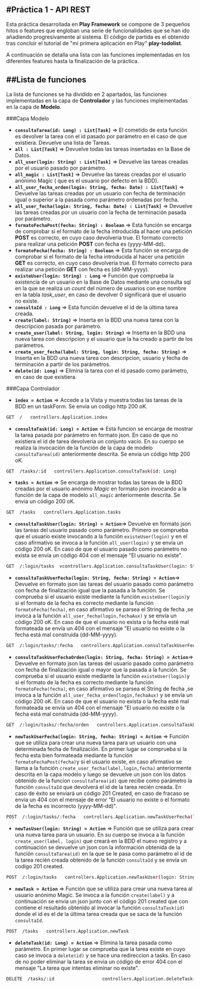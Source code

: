 #Práctica 1 - API REST
---

Esta práctica desarrollada en **Play Framework** se compone de 3 pequeños hitos o features que engloban una serie de funcionalidades que se han ido añadiendo progresivamente al sistema.
El código de partida es el obtenido tras concluir el tutorial de "mi primera aplicación en Play"  **play-todolist**.

A continuación se detalla una lista con las funciones implementadas en los diferentes features hasta la finalización de la práctica.

##Lista de funciones
---

La lista de funciones se ha dividido en 2 apartados, las funciones implementadas en la capa de **Controlador** y las funciones implementadas en la capa de **Modelo**.

###Capa Modelo

- **`consultaTarea(id: Long) : List[Task]`** => El cometido de esta función es devolver la tarea con el id pasado por parámetro en el caso de que existiera. Devuelve una lista de Tareas.
- **`all : List[Task]`** => Devuelve todas las tareas insertadas en la Base de Datos.
- **`all_user(login: String) : List[Task]`** => Devuelve las tareas creadas por el usuario pasado por parámetro.
- **`all_magic : List[Task]`** => Devuelve las tareas creadas por el usuario anónimo Magic ( que es el usuario por defecto en la BDD).
- **`all_user_fecha_orden(login: String, fecha: Date) : List[Task]`** => Devuelve las tareas creadas por un usuario con fecha de terminación igual o superior a la pasada como parámetro ordenadas por fecha.
- **`all_user_fecha(login: String, fecha: Date) : List[Task]`** => Devuelve las tareas creadas por un usuario con la fecha de terminación pasada por parámetro.
- **`formatoFechaPost(fecha: String) : Boolean`** => Esta función se encarga de comprobar si el formato de la fecha introducida al hacer una petición **POST** es correcto, en cuyo caso devolvería true. El formato correcto para realizar una petición **POST** con fecha es (yyyy-MM-dd).
- **`formatoFecha(fecha: String) : Boolean`** => Esta función se encarga de comprobar si el formato de la fecha introducida al hacer una petición **GET** es correcto, en cuyo caso devolvería true. El formato correcto para realizar una petición **GET** con fecha es (dd-MM-yyyy).
- **`existeUser(login: String) : Long`** => Función que comprueba la existencia de un usuario en la Base de Datos mediante una consulta sql en la que se realiza un *count* del número de usuarios con ese nombre en la tabla *task_user*, en caso de devolver 0 significará que el usuario no existe.
- **`consultaId : Long`** => Esta función devuelve el id de la última tarea creada.
- **`create(label: String)`** => Inserta en la BDD una nueva tarea con la descripcion pasada por parámetro.
- **`create_user(label: String, login: String)`** => Inserta en la BDD una nueva tarea con descripcion y el usuario que la ha creado a partir de los parámetros.
- **`create_user_fecha(label: String, login: String, fecha: String)`** => Inserta en la BDD una nueva tarea con descripcion, usuario y fecha de terminación a partir de los parámetros.
- **`delete(id: Long)`** => Elimina la tarea con el id pasado como parámetro, en caso de que existiera.

###Capa Controlador

- **`index = Action`** => Accede a la Vista y muestra todas las tareas de la BDD en un taskForm. Se envia un codigo http 200 oK.  
```sh 
GET  /   controllers.Application.index
```
- **`consultaTask(id: Long) = Action`** => Esta funcion se encarga de mostrar la tarea pasada por parámetro en formato json. En caso de que no existiera el id de tarea devolvería un conjunto vacío. En su cuerpo se realiza la invocación de la función de la capa de modelo `consultaTarea(id)` anteriormente descrita. Se envia un código http 200 oK.
```sh 
GET  /tasks/:id   controllers.Application.consultaTask(id: Long)
```
- **`tasks = Action`** => Se encarga de mostrar todas las tareas de la BDD creadas por el usuario anónimo *Magic* en formato json invocando a la función de la capa de modelo `all_magic` anteriormente descrita. Se envia un código 200 oK.
```sh 
GET  /tasks   controllers.Application.tasks
```
- **`consultaTaskUser(login: String) = Action`**=> Devuelve en formato json las tareas del usuario pasado como parámetro. Primero se comprueba que el usuario existe invocando a la función `existeUser(login)` y en el caso afirmativo se invoca a la función `all_user(login)` y se envia un código 200 oK. En caso de que el usuario pasado como parámetro no exista se envía un código 404 con el mensaje "El usuario no existe".
```sh 
GET  /:login/tasks  vcontrollers.Application.consultaTaskUser(login: String)
```
- **`consultaTaskUserFecha(login: String, fecha: String) = Action`**=> Devuelve en formato json las tareas del usuario pasado como parámetro con fecha de finalización igual que la pasada a la función. Se comprueba si el usuario existe mediante la función `existeUser(login)`y si el formato de la fecha es correcto mediante la función `formatoFecha(fecha)`, en caso afirmativo se parsea el String de fecha ,se invoca a la función `all_user_fecha(login,fechaAux)` y se envía un código 200 oK. En caso de que el usuario no exista o la fecha esté mal formateada se envía un 404 con el mensaje "El usuario no existe o la fecha está mal construida (dd-MM-yyyy).
```sh 
GET  /:login/tasks/:fecha   controllers.Application.consultaTaskUserFecha(login: String, fecha: String)
```
- **`consultaTaskUserFechaOrden(login: String, fecha: String) = Action`**=> Devuelve en formato json las tareas del usuario pasado como parámetro con fecha de finalización igual o mayor que la pasada a la función. Se comprueba si el usuario existe mediante la función `existeUser(login)`y si el formato de la fecha es correcto mediante la función `formatoFecha(fecha)`, en caso afirmativo se parsea el String de fecha ,se invoca a la función `all_user_fecha_orden(login,fechaAux)` y se envía un código 200 oK. En caso de que el usuario no exista o la fecha esté mal formateada se envía un 404 con el mensaje "El usuario no existe o la fecha está mal construida (dd-MM-yyyy).
```sh 
GET  /:login/tasks/:fecha/orden   controllers.Application.consultaTaskUserFechaOrden(login: String, fecha: String)
```
- **`newTaskUserFecha(login: String, fecha: String) = Action`** => Función que se utiliza para crear una nueva tarea para un usuario con una determinada fecha de finalización. En primer lugar se comprueba si la fecha esta bien formateada mediante la función `formatoFechaPost(fecha)`y si el usuario existe, en caso afirmativo se llama a la función `create_user_fecha(label,login,fecha)` anteriormente descrita en la capa modelo y luego se devuelve un json con los datos obtenido de la funcion `consultaTarea(id)` que recibe como parámetro la función `consultaId` que devolverá el id de la tarea recién creada. En caso de éxito se enviará un código 201 Created, en caso de fracaso se envia un 404 con el mensaje de error "El usuario no existe o el formato de la fecha es incorrecto (yyyy-MM-dd)".
```sh
POST  /:login/tasks/:fecha   controllers.Application.newTaskUserFecha(login: String, fecha: String)
```
- **`newTasUser(login: String) = Action`** => Función que se utiliza para crear una nueva tarea para un usuario. En su cuerpo se invoca a la función `create_user(label, login)` que creará en la BDD el nuevo registro y a continuación se devuelve un json con la información obtenida de la función `consultaTarea(id)` en la que se le pasa como parámetro el id de la tarea recién creada obtenido de la función `consultaId` y se envía un codigo 201 created.
```sh
POST  /:login/tasks   controllers.Application.newTaskUser(login: String)
```
- **`newTask = Action`** => Función que se utiliza para crear una nueva tarea al usuario anónimo Magic. Se invoca a la función `create(label)` y a continuación se envia un json junto con el código 201 created que con contiene el resultado obtenido al invocar la  función `consultaTask(id)` donde el id es el de la última tarea creada que se saca de la función `consultaId`.
```sh
POST  /tasks   controllers.Application.newTask
```
- **`deleteTask(id: Long) = Action`** => Elimina la tarea pasada como parámetro. En primer lugar se comprueba que la tarea existe en cuyo caso se invoca a `delete(id)` y se hace una redireccion a tasks. En caso de no poder eliminar la tarea se envia un código de error 404 con el mensaje "La tarea que intentas eliminar no existe".
```sh
DELETE  /tasks/:id                  controllers.Application.deleteTask(id: Long)
```